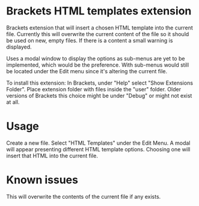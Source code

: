 Brackets HTML templates extension
===
Brackets extension that will insert a chosen HTML template into the current file. Currently this will overwrite the current content of the file so it should be used on new, empty files. If there is a content a small warning is displayed.

Uses a modal window to display the options as sub-menus are yet to be implemented, which would be the preference. With sub-menus would still be located under the Edit menu since it's altering the current file.

To install this extension:
In Brackets, under "Help" select "Show Extensions Folder". Place extension folder with files inside the "user" folder.
Older versions of Brackets this choice might be under "Debug" or might not exist at all.


Usage
=====
Create a new file. Select "HTML Templates" under the Edit Menu. A modal will appear presenting different HTML template options. Choosing one will insert that HTML into the current file.


Known issues
============
This will overwrite the contents of the current file if any exists.
